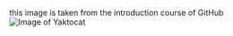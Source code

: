 this image is taken from the introduction course of GitHub
![Image of Yaktocat](https://octodex.github.com/images/yaktocat.png)
